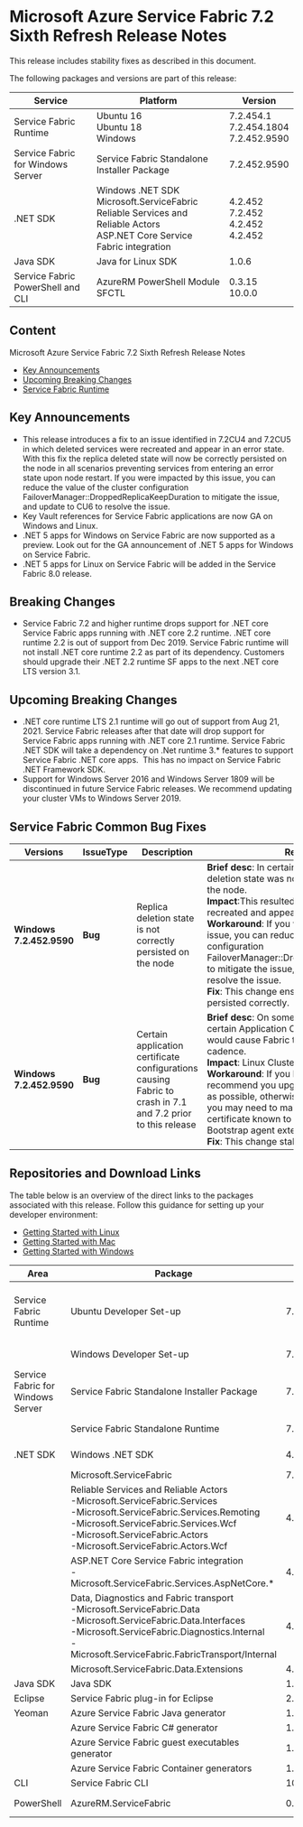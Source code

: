 # Microsoft Azure Service Fabric 7.2 Sixth Refresh Release Notes

This release includes stability fixes as described in this document.

The following packages and versions are part of this release:

| Service | Platform | Version |
|---------|----------|---------|
|Service Fabric Runtime| Ubuntu 16 <br> Ubuntu 18 <br> Windows | 7.2.454.1 <br> 7.2.454.1804 <br> 7.2.452.9590 |
|Service Fabric for Windows Server|Service Fabric Standalone Installer Package | 7.2.452.9590 |
|.NET SDK |Windows .NET SDK <br> Microsoft.ServiceFabric <br> Reliable Services and Reliable Actors <br> ASP.NET Core Service Fabric integration| 4.2.452 <br> 7.2.452 <br> 4.2.452 <br> 4.2.452 |
|Java SDK  |Java for Linux SDK  | 1.0.6 |
|Service Fabric PowerShell and CLI | AzureRM PowerShell Module  <br> SFCTL | 0.3.15 <br> 10.0.0 |

## Content 

Microsoft Azure Service Fabric 7.2 Sixth Refresh Release Notes

* [Key Announcements](#key-announcements)
* [Upcoming Breaking Changes](#breaking-changes)
* [Service Fabric Runtime](#service-fabric-runtime)

## Key Announcements

* This release introduces a fix to an issue identified in 7.2CU4 and 7.2CU5 in which deleted services were recreated and appear in an error state. With this fix the replica deleted state will now be correctly persisted on the node in all scenarios preventing services from entering an error state upon node restart. If you were impacted by this issue, you can reduce the value of the cluster configuration FailoverManager::DroppedReplicaKeepDuration to mitigate the issue, and update to CU6 to resolve the issue.
* Key Vault references for Service Fabric applications are now GA on Windows and Linux.
* .NET 5 apps for Windows on Service Fabric are now supported as a preview. Look out for the GA announcement of .NET 5 apps for Windows on Service Fabric.
* .NET 5 apps for Linux on Service Fabric will be added in the Service Fabric 8.0 release.

## Breaking Changes

- Service Fabric 7.2 and higher runtime drops support for .NET core Service Fabric apps running with .NET core 2.2 runtime. .NET core runtime 2.2 is out of support from Dec 2019. Service Fabric runtime will not install .NET core runtime 2.2 as part of its dependency. Customers should upgrade their .NET 2.2 runtime SF apps to the next .NET core LTS version 3.1.

## Upcoming Breaking Changes

- .NET core runtime LTS 2.1 runtime will go out of support from Aug 21, 2021. Service Fabric releases after that date will drop support for Service Fabric apps running with .NET core 2.1 runtime. Service Fabric .NET SDK will take a dependency on .Net runtime 3.* features to support Service Fabric .NET core apps.  This has no impact on Service Fabric .NET Framework SDK.
- Support for Windows Server 2016 and Windows Server 1809 will be discontinued in future Service Fabric releases. We recommend updating your cluster VMs to Windows Server 2019.

## Service Fabric Common Bug Fixes

| Versions | IssueType | Description | Resolution | 
|-|-|-|-|
| **Windows 7.2.452.9590** | **Bug** | Replica deletion state is not correctly persisted on the node |**Brief desc**: In certain scenarios, replica deletion state was not correctly persisted on the node.  <br> **Impact**:This resulted in deleted services being recreated and appearing in error state. <br> **Workaround**:   If you were impacted by this issue, you can reduce the value of the cluster configuration FailoverManager::DroppedReplicaKeepDuration to mitigate the issue, and update to CU6 to resolve the issue. <br> **Fix**: This change ensures that deletion state is persisted correctly. 
| **Windows 7.2.452.9590** | **Bug** | Certain application certificate configurations causing Fabric to crash in 7.1 and 7.2 prior to this release |**Brief desc**: On some SF 7.1 and 7.2 versions, certain Application Certificate configurations would cause Fabric to crash at a regular cadence. <br> **Impact**: Linux Clusters on 7.1 and 7.2 CUs. <br> **Workaround**:  If you hit this scenario, we recommend you upgrade to 7.2 CU5 as soon as possible, otherwise please engage support, you may need to make your application certificate known to the Service Fabric Bootstrap agent extension. <br> **Fix**: This change stabilizes this scenario.

## Repositories and Download Links
The table below is an overview of the direct links to the packages associated with this release. 
Follow this guidance for setting up your developer environment: 
* [Getting Started with Linux](https://docs.microsoft.com/azure/service-fabric/service-fabric-get-started-linux)
* [Getting Started with Mac](https://docs.microsoft.com/azure/service-fabric/service-fabric-get-started-mac)
* [Getting Started with Windows](https://docs.microsoft.com/azure/service-fabric/service-fabric-get-started)

| Area | Package | Version | Repository | Direct Download Link |
|-|-|-|-|-|
|Service Fabric Runtime |Ubuntu Developer Set-up | 7.2.454.1 |N/A | Cluster Runtime: https://apt-mo.trafficmanager.net/repos/servicefabric/pool/main/s/servicefabric <br> Service Fabric SDK for local cluster setup: https://apt-mo.trafficmanager.net/repos/servicefabric/pool/main/s/servicefabricsdkcommon/ <br> Container image: https://hub.docker.com/r/microsoft/service-fabric-onebox/ 
|| Windows Developer Set-up| 7.2.452.9590 | N/A | https://download.microsoft.com/download/6/6/7/667166a6-60c4-4936-961c-292b4f7c4d5e/MicrosoftServiceFabric.7.2.452.9590.exe |
| Service Fabric for Windows Server |Service Fabric Standalone Installer Package | 7.2.452.9590 |N/A | https://download.microsoft.com/download/8/3/6/836E3E99-A300-4714-8278-96BC3E8B5528/7.2.452.9590/Microsoft.Azure.ServiceFabric.WindowsServer.7.2.452.9590.zip |
||Service Fabric Standalone Runtime | 7.2.452.9590 |N/A | https://download.microsoft.com/download/B/0/B/B0BCCAC5-65AA-4BE3-AB13-D5FF5890F4B5/7.2.452.9590/MicrosoftAzureServiceFabric.7.2.452.9590.cab |
|.NET SDK |Windows .NET SDK | 4.2.452 |N/A | https://download.microsoft.com/download/6/6/7/667166a6-60c4-4936-961c-292b4f7c4d5e/MicrosoftServiceFabricSDK.4.2.452.msi |
||Microsoft.ServiceFabric | 7.2.452 |N/A |https://www.nuget.org |
||Reliable Services and Reliable Actors<br>\-Microsoft.ServiceFabric.Services<br>\-Microsoft.ServiceFabric.Services.Remoting<br>\-Microsoft.ServiceFabric.Services.Wcf <br>\-Microsoft.ServiceFabric.Actors <br>\-Microsoft.ServiceFabric.Actors.Wcf | 4.2.452 |https://github.com/Azure/service-fabric-services-and-actors-dotnet |https://www.nuget.org |
||ASP.NET Core Service Fabric integration<br>\-Microsoft.ServiceFabric.Services.AspNetCore.*| 4.2.452 |https://github.com/Azure/service-fabric-aspnetcore |https://www.nuget.org |
||Data, Diagnostics and Fabric transport<br>\-Microsoft.ServiceFabric.Data <br>\-Microsoft.ServiceFabric.Data.Interfaces <br>\-Microsoft.ServiceFabric.Diagnostics.Internal <br>\-Microsoft.ServiceFabric.FabricTransport/Internal | 4.2.452 |N/A| https://www.nuget.org |
||Microsoft.ServiceFabric.Data.Extensions | 4.2.452 | N/A |https://www.nuget.org |
|Java SDK |Java SDK | 1.0.6 |N/A |https://mvnrepository.com/artifact/com.microsoft.servicefabric/sf-actors/1.0.6 |
|Eclipse |Service Fabric plug-in for Eclipse | 2.0.7 | N/A |N/A |
|Yeoman |Azure Service Fabric Java generator | 1.0.7 |https://github.com/Azure/generator-azuresfjava |N/A |
||Azure Service Fabric C# generator | 1.0.9 |https://github.com/Azure/generator-azuresfcsharp |N/A |
||Azure Service Fabric guest executables generator | 1.0.1 |https://github.com/Azure/generator-azuresfguest |N/A|
||Azure Service Fabric Container generators | 1.0.1 |https://github.com/Azure/generator-azuresfcontainer |N/A |
|CLI |Service Fabric CLI | 10.0.0 |https://github.com/Azure/service-fabric-cli |https://pypi.python.org/pypi/sfctl |
|PowerShell |AzureRM.ServiceFabric | 0.3.15 |https://github.com/Azure/azure-powershell/tree/preview/src/ResourceManager/ServiceFabric |https://www.powershellgallery.com/packages/AzureRM.ServiceFabric/0.3.15  |

